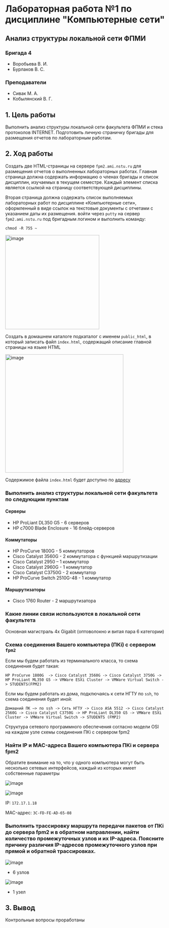 # Лабораторная работа №1 по дисциплине "Компьютерные сети"

## Анализ структуры локальной сети ФПМИ

### Бригада 4

- Воробьева В. И.
- Бурлаков В. С.

### Преподаватели

- Сивак М. А.
- Кобылянский В. Г.

## 1. Цель работы

Выполнить анализ структуры локальной сети факультета ФПМИ и стека протоколов INTERNET. Подготовить личную страничку бригады для размещения отчетов по лабораторным работам.

## 2. Ход работы

Создать две HTML-страницы на сервере `fpm2.ami.nstu.ru` для размещения отчетов о выполненных лабораторных работах. Главная страница должна содержать информацию о членах бригады и список дисциплин, изучаемых в текущем семестре. Каждый элемент списка является ссылкой на страницу соответствующей дисциплины.

Вторая страница должна содержать список выполняемых лабораторных работ по дисциплине «Компьютерные сети», оформленный в виде ссылок на текстовые документы с отчетами с указанием даты их размещения.
войти через `putty` на сервер `fpm2.ami.nstu.ru`  под бригадным логином и выполнить команду:  

```shell
chmod -R 755 ~
```

<img width="297" alt="image" src="https://user-images.githubusercontent.com/56041257/133887986-4bb997ec-77e0-4ca6-9be8-0803896b8356.png">

Cоздать в домашнем каталоге подкаталог с именем  `public_html`, в который записать файл `index.html`, содержащий описание главной страницы на языке HTML

<img width="373" alt="image" src="https://user-images.githubusercontent.com/56041257/133887997-13b3efb7-5fd1-4354-8ff8-aa502a009f75.png">

Содержимое файла `index.html` будет доступно по [адресу](http://fpm2.ami.nstu.ru/~pmi-b9304)  

### Выполнить анализ структуры локальной сети факультета по следующим пунктам

#### Серверы

- HP ProLiant DL350 G5 - 6 серверов
- HP c7000 Blade Enclosure - 16 блейд-серверов

#### Коммутаторы

- HP ProCurve 1800G - 5 коммутаторов
- Cisco Catalyst 3560G - 2 коммутатора с функцией маршрутизации
- Cisco Catalyst 2950 – 1 коммутатор
- Cisco Catalyst 2960G - 1 коммутатор
- Cisco Catalyst C3750G - 2 коммутатор
- HP ProCurve Switch 2510G-48 - 1 коммутатор

#### Маршрутизаторы

- Cisco 1760 Router - 2 маршрутизатора

### Какие линии связи используются в локальной сети факультета

Основная магистраль 4x Gigabit (оптоволокно и витая пара 6 категории)

### Схема соединения Вашего компьютера (ПКi) с сервером `fpm2`

Если мы будем работать из терминального класса, то схема соединения будет такая:

`HP ProCurve 1800G  -> Cisco Catalyst 3560G -> Cisco Catalyst 3750G -> HP ProLiant ML350 G5 -> VMWare ESXi Cluster -> VMWare Virtual Switch -> STUDENTS(FPM2)`

Если мы будем работать из дома, подключаясь к сети НГТУ по `ssh`, то схема соединения будет иной:

`Домашний ПК –> по ssh -> Сеть НГТУ -> Cisco ASA 5512 -> Cisco Catalyst 2560G -> Cisco Catalyst C3750G -> HP ProLiant DL350 G5 -> VMWare ESXi Cluster -> VMWare Virtual Switch -> STUDENTS (FMP2)`

Структура сетевого программного обеспечения согласно модели OSI на каждом узле схемы соединения ПКi с сервером fpm2

### Найти IP и MAC-адреса Вашего компьютера ПКi и сервера fpm2

Обратите внимание на то, что у одного компьютера могут быть несколько сетевых интерфейсов, каждый из которых имеет собственные параметры

![image](https://user-images.githubusercontent.com/56041257/133888020-7fe52701-71dc-413d-b5b4-d6c05135a4be.png)

![image](https://user-images.githubusercontent.com/56041257/133888028-bbc9363f-0d68-4ccf-bed7-2ff5894d6a7f.png)

IP: `172.17.1.18`

MAC-адрес: `3C-FD-FE-AD-65-08`

### Выполнить трассировку маршрута передачи пакетов от ПКi до сервера fpm2 и в обратном направлении, найти количество промежуточных узлов и их IP-адреса. Поясните причину различия IP-адресов промежуточного узлов при прямой и обратной трассировках.

![image](https://user-images.githubusercontent.com/56041257/133888054-1b9bf127-a208-4263-bbc5-71b3647e5ba0.png)

- 6 узлов

![image](https://user-images.githubusercontent.com/56041257/133888057-2d8c393e-da5b-4344-8ce6-1328a9c878aa.png)

- 1 узел

## 3. Вывод

Контрольные вопросы проработаны
